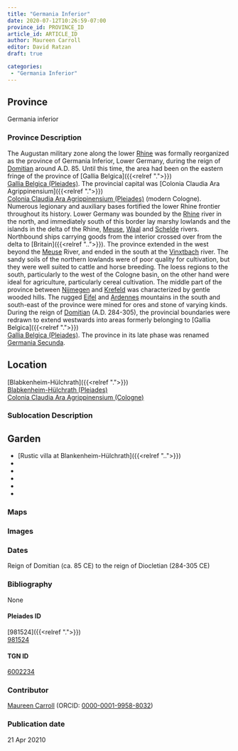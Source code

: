 ```yaml
---
title: "Germania Inferior"
date: 2020-07-12T10:26:59-07:00
province_id: PROVINCE_ID
article_id: ARTICLE_ID
author: Maureen Carroll
editor: David Ratzan
draft: true

categories:
 - "Germania Inferior"
---
```


## Province
Germania inferior

### Province Description
The Augustan military zone along the lower [Rhine](link) was formally reorganized as the province of Germania Inferior, Lower Germany, during the reign of [Domitian](link) around A.D. 85. Until this time, the area had been on the eastern fringe of the province of [Gallia Belgica]({{<relref ".">}}) \
[Gallia Belgica (Pleiades)](https://pleiades.stoa.org/places/981511). The provincial capital was [Colonia Claudia Ara Agrippinensium]({{<relref ".">}}) \
[Colonia Claudia Ara Agrippinensium (Pleiades)](https://pleiades.stoa.org/places/108751) (modern Cologne). Numerous legionary and auxiliary bases fortified the lower Rhine frontier throughout its history. Lower Germany was bounded by the [Rhine](link) river in the north, and immediately south of this border lay marshy lowlands and the islands in the delta of the Rhine, [Meuse](link), [Waal](link) and [Schelde](link) rivers. Northbound ships carrying goods from the interior crossed over from the delta to [Britain]({{<relref "..">}}). The province extended in the west beyond the [Meuse](link) River, and ended in the south at the [Vinxtbach](link) river. The sandy soils of the northern lowlands were of poor quality for cultivation, but they were well suited to cattle and horse breeding. The loess regions to the south, particularly to the west of the Cologne basin, on the other hand were ideal for agriculture, particularly cereal cultivation. The middle part of the province between [Nijmegen](link) and [Krefeld](link) was characterized by gentle wooded hills. The rugged [Eifel](link) and [Ardennes](link) mountains in the south and south-east of the province were mined for ores and stone of varying kinds. During the reign of [Domitian](link) (A.D. 284-305), the provincial boundaries were redrawn to extend westwards into areas formerly belonging to [Gallia Belgica]({{<relref ".">}}) \
[Gallia Belgica (Pleiades)](https://pleiades.stoa.org/places/981511). The province in its late phase was renamed [Germania Secunda](link).

## Location
[Blabkenheim-Hülchrath]({{<relref ".">}}) \
[Blabkenheim-Hülchrath (Pleiades)](https://pleiades.stoa.org/places/981524)  
[Colonia Claudia Ara Agrippinensium (Cologne)](https://pleiades.stoa.org/places/108751)  

<!--## Sublocation-->

<!--
[AREA WITHIN LOCATION, LIKE “PALATINE HILL”](GEOREFERENCE LINK)
A sublocation is any area larger than an individual garden, but located within a location. I would always try to include a link to a controlled vocabulary here if possible. This ID may well be different from the Garden ID, e.g., Pompeii versus a Garden in one of the houses which has its own Pleiades ID.
-->

### Sublocation Description


## Garden
* [Rustic villa at Blankenheim-Hülchrath]({{<relref "..">}})
* <!-- [House of Dionysos (Colonia Claudia Ara Agrippinensium)](<ref "../garden/colonia_cologne_dionysius.md">}}) -->
* <!-- [Atrium house (Colonia Claudia Ara Agrippinensium)](<ref "../garden/colonia_cologne_atrium.md">}}) -->
* <!-- [Urban house on Gertrudenstrasse (Colonia Claudia Ara Agrippinensium)](<ref "../garden/colonia_cologne_gertrudenstrasse.md">}}) -->
* <!-- [Urban house on Wolfsstrasse (Colonia Claudia Ara Agrippinensium)](<ref "../garden/colonia_cologne_wolfstrasse.md">}}) -->
* <!-- [Urban house on Lungenstrasse (Colonia Claudia Ara Agrippinensium)](<ref "../garden/colonia_cologne_lungenstrasse.md">}}) -->

### Maps

<!--
{{< figure src="IMG_URL" alt="ALT_TEXT" title="CAPTION" >}}
-->

### Images

<!--
{{< figure src="IMG_URL" alt="ALT_TEXT" title="CAPTION" >}}
-->

### Dates
Reign of Domitian (ca. 85 CE) to the reign of Diocletian (284-305 CE)

### Bibliography
None

<!--#### Periodo ID-->

<!-- [PERIODO_ID](https://pleiades.stoa.org/places/PLEIADES_ID) -->

#### Pleiades ID
[981524]({{<relref ".">}}) \
[981524](https://pleiades.stoa.org/places/981524)

#### TGN ID
[6002234]( http://vocab.getty.edu/page/tgn/6002234)

### Contributor
[Maureen Carroll](link) (ORCID: [0000-0001-9958-8032](https://orcid.org/0000-0001-9958-8032))  

### Publication date

21 Apr 20210